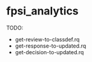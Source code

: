 # fpsi_analytics

TODO:

- get-review-to-classdef.rq
- get-response-to-updated.rq
- get-decision-to-updated.rq
